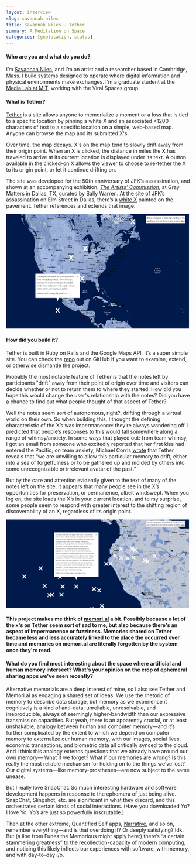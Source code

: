 ```yaml
---
layout: interview
slug: savannah.niles
title: Savannah Niles - Tether
summary: A Meditation on Space
categories: [geolocation, status]
---
```


#### Who are you and what do you do?

I’m [Savannah Niles](http://www.savannahniles.com/), and I’m an artist and a researcher based in Cambridge, Mass. I build systems designed to operate where digital information and physical environments make exchanges. I’m a graduate student at the [Media Lab at MIT](http://www.media.mit.edu/), working with the Viral Spaces group.

#### What is Tether?

[Tether](http://www.tether.cc/) is a site allows anyone to memorialize a moment or a loss that is tied to a specific location by pinning a white X and an associated <1200 characters of text to a specific location on a simple, web-based map. Anyone can browse the map and its submitted X's.

Over time, the map decays. X's on the map tend to slowly drift away from their origin point. When an X is clicked, the distance in miles the X has traveled to arrive at its current location is displayed under its text. A button available in the clicked-on X allows the viewer to choose to re-tether the X to its origin point, or let it continue drifting on.

The site was developed for the 50th anniversary of JFK’s assassination, and shown at an accompanying exhibition, [*The Artists’ Commission*](http://blog.savannahniles.com/post/67368033700/gray-matters-gallery-invites-you-to-the-opening), at Gray Matters in Dallas, TX, curated by Sally Warren. At the site of JFK’s assassination on Elm Street in Dallas, there’s a [white X](https://www.google.com/search?q=jfk+elm+street+x&espv=2&source=lnms&tbm=isch&sa=X&ei=hl60U4WsGMqrsASdi4CYBQ&ved=0CAYQ_AUoAQ&biw=1419&bih=695) painted on the pavement. Tether references and extends that image.

<a href="/images/posts/savannah/tether1.png"><img height="313" width="500" src="/images/posts/savannah/tether1.png"></a>

#### How did you build it?

Tether is built in Ruby on Rails and the Google Maps API. It’s a super simple site. You can check the [repo](https://github.com/savannahniles/JFK) out on GitHub if you want to examine, extend, or otherwise dismantle the project.

Probably the most notable feature of Tether is that the notes left by participants "drift" away from their point of origin over time and visitors can decide whether or not to return them to where they started. How did you hope this would change the user's relationship with the notes? Did you have a chance to find out what people thought of that aspect of Tether?

Well the notes seem sort of autonomous, right?, drifting through a virtual world on their own. So when building this, I thought the defining characteristic of the X’s was impermanence: they’re always wandering off. I predicted that people’s responses to this would fall somewhere along a range of whimsy/anxiety.
In some ways that played out: from team whimsy, I got an email from someone who excitedly reported that her first kiss had entered the Pacific; on team anxiety, Michael Corris [wrote](http://glasstire.com/2013/12/12/the-artists-commission-at-gray-matters/) that Tether reveals that “we are unwilling to allow this particular memory to drift, either into a sea of forgetfulness or to be gathered up and molded by others into some unrecognizable or irrelevant avatar of the past.”

But by the care and attention evidently given to the text of many of the notes left on the site, it appears that many people see in the X’s opportunities for preservation, or permanence, albeit windswept. When you log on, the site loads the X’s in your current location, and to my surprise, some people seem to respond with greater interest to the shifting region of discoverability of an X, regardless of its origin point.

<a href="/images/posts/savannah/tether4.png"><img height="241" width="500" src="/images/posts/savannah/tether4.png"></a>

#### This project makes me think of [memori.al](http://www.savannahniles.com/memori-al) a bit. Possibly because a lot of the x's on Tether seem sort of sad to me, but also because there's an aspect of impermanence or fuzziness. Memories shared on Tether became less and less accurately linked to the place the occurred over time and memories on memori.al are literally forgotten by the system once they're read.

#### What do you find most interesting about the space where artificial and human memory intersect? What's your opinion on the crop of ephemeral sharing apps we've seen recently?

Alternative memorials are a deep interest of mine, so I also see Tether and Memori.al as engaging a shared set of ideas. We use the rhetoric of memory to describe data storage, but memory as we experience it cognitively is a kind of anti-data: unreliable, unresolvable, and irreproducible, always of seemingly higher-bandwidth than our expressive transmission capacities. But yeah, there is an apparently crucial, or at least unshakable, analogy between human and computer memory—and it’s further complicated by the extent to which we depend on computer memory to externalize our human memory, with our images, social lives, economic transactions, and biometric data all critically synced to the cloud. And I think this analogy extends questions that we already have around our own memory— What if we forget? What if our memories are wrong? Is this really the most reliable mechanism for holding on to the things we’ve lost? Our digital systems—like memory-prostheses—are now subject to the same unease.

But I really love SnapChat. So much interesting hardware and software development happens in response to the ephemera of just being alive. SnapChat, Slingshot, etc. are significant in what they discard, and this orchestrates certain kinds of social interactions. (Have you downloaded Yo? I love Yo. Yo’s are just so powerfully inscrutable.)

Then at the other extreme, Quantified Self apps, [Narrative](http://getnarrative.com/), and so on, remember everything—and is that overdoing it? Or deeply satisfying? Idk. But (a line from Funes the Memorious might apply here:) there’s “a certain stammering greatness” to the recollection-capacity of modern computing, and noticing this likely inflects our experiences with software, with memory, and with day-to-day i/o.
